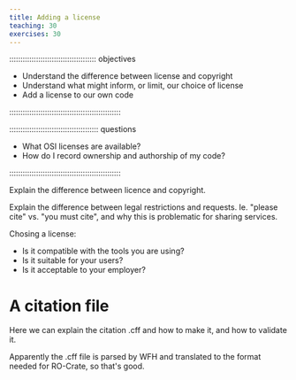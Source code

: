 ```yaml
---
title: Adding a license
teaching: 30
exercises: 30
---
```


::::::::::::::::::::::::::::::::::::::: objectives

- Understand the difference between license and copyright
- Understand what might inform, or limit, our choice of license
- Add a license to our own code

::::::::::::::::::::::::::::::::::::::::::::::::::

:::::::::::::::::::::::::::::::::::::::: questions

- What OSI licenses are available?
- How do I record ownership and authorship of my code?

::::::::::::::::::::::::::::::::::::::::::::::::::

Explain the difference between licence and copyright.

Explain the difference between legal restrictions and requests. Ie. "please cite" vs.
"you must cite", and why this is problematic for sharing services.

Chosing a license:

 - Is it compatible with the tools you are using?
 - Is it suitable for your users?
 - Is it acceptable to your employer?

# A citation file

Here we can explain the citation .cff and how to make it, and how to validate it.

Apparently the .cff file is parsed by WFH and translated to the format needed for RO-Crate,
so that's good.
